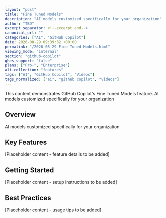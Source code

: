 ```yaml
---
layout: "post"
title: "Fine Tuned Models"
description: "AI models customized specifically for your organization"
author: "TBD"
excerpt_separator: <!--excerpt_end-->
canonical_url: ""
categories: ["AI", "GitHub Copilot"]
date: 2026-08-29 09:39:32 +00:00
permalink: "/2026-08-29-Fine-Tuned-Models.html"
viewing_mode: "internal"
section: "github-copilot"
ghes_support: "false"
plans: ["Pro+", "Enterprise"]
alt-collection: "features"
tags: ["AI", "GitHub Copilot", "Videos"]
tags_normalized: ["ai", "github copilot", "videos"]
---
```


This content demonstrates GitHub Copilot's Fine Tuned Models feature. AI models customized specifically for your organization<!--excerpt_end-->

## Overview

AI models customized specifically for your organization

## Key Features

[Placeholder content - feature details to be added]

## Getting Started

[Placeholder content - setup instructions to be added]

## Best Practices

[Placeholder content - usage tips to be added]
